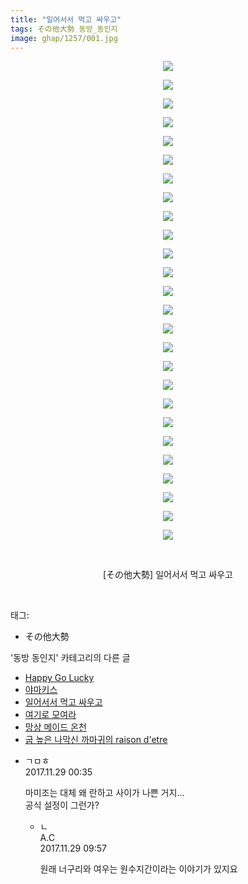 ```yaml
---
title: "일어서서 먹고 싸우고"
tags: その他大勢 동방_동인지
image: ghap/1257/001.jpg
---
```

<div class="article">
<p style="text-align: center; clear: none; float: none;"><img src="{{ site.nasurl }}/ghap/1257/001.jpg"/></p>
<p style="text-align: center; clear: none; float: none;"><img src="{{ site.nasurl }}/ghap/1257/002.jpg"/></p>
<p style="text-align: center; clear: none; float: none;"><img src="{{ site.nasurl }}/ghap/1257/003.jpg"/></p>
<p style="text-align: center; clear: none; float: none;"><img src="{{ site.nasurl }}/ghap/1257/004.jpg"/></p>
<p style="text-align: center; clear: none; float: none;"><img src="{{ site.nasurl }}/ghap/1257/005.jpg"/></p>
<p style="text-align: center; clear: none; float: none;"><img src="{{ site.nasurl }}/ghap/1257/006.jpg"/></p>
<p style="text-align: center; clear: none; float: none;"><img src="{{ site.nasurl }}/ghap/1257/007.jpg"/></p>
<p style="text-align: center; clear: none; float: none;"><img src="{{ site.nasurl }}/ghap/1257/008.jpg"/></p>
<p style="text-align: center; clear: none; float: none;"><img src="{{ site.nasurl }}/ghap/1257/009.jpg"/></p>
<p style="text-align: center; clear: none; float: none;"><img src="{{ site.nasurl }}/ghap/1257/010.jpg"/></p>
<p style="text-align: center; clear: none; float: none;"><img src="{{ site.nasurl }}/ghap/1257/011.jpg"/></p>
<p style="text-align: center; clear: none; float: none;"><img src="{{ site.nasurl }}/ghap/1257/012.jpg"/></p>
<p style="text-align: center; clear: none; float: none;"><img src="{{ site.nasurl }}/ghap/1257/013.jpg"/></p>
<p style="text-align: center; clear: none; float: none;"><img src="{{ site.nasurl }}/ghap/1257/014.jpg"/></p>
<p style="text-align: center; clear: none; float: none;"><img src="{{ site.nasurl }}/ghap/1257/015.jpg"/></p>
<p style="text-align: center; clear: none; float: none;"><img src="{{ site.nasurl }}/ghap/1257/016.jpg"/></p>
<p style="text-align: center; clear: none; float: none;"><img src="{{ site.nasurl }}/ghap/1257/017.jpg"/></p>
<p style="text-align: center; clear: none; float: none;"><img src="{{ site.nasurl }}/ghap/1257/018.jpg"/></p>
<p style="text-align: center; clear: none; float: none;"><img src="{{ site.nasurl }}/ghap/1257/019.jpg"/></p>
<p style="text-align: center; clear: none; float: none;"><img src="{{ site.nasurl }}/ghap/1257/020.jpg"/></p>
<p style="text-align: center; clear: none; float: none;"><img src="{{ site.nasurl }}/ghap/1257/021.jpg"/></p>
<p style="text-align: center; clear: none; float: none;"><img src="{{ site.nasurl }}/ghap/1257/022.jpg"/></p>
<p style="text-align: center; clear: none; float: none;"><img src="{{ site.nasurl }}/ghap/1257/023.jpg"/></p>
<p style="text-align: center; clear: none; float: none;"><img src="{{ site.nasurl }}/ghap/1257/024.jpg"/></p>
<p style="text-align: center; clear: none; float: none;"><img src="{{ site.nasurl }}/ghap/1257/025.jpg"/></p>
<p style="text-align: center; clear: none; float: none;"><img src="{{ site.nasurl }}/ghap/1257/026.jpg"/></p>
<p style="text-align: center; clear: none; float: none;"><br/></p>
<p style="text-align: center; clear: none; float: none;">[その他大勢] 일어서서 먹고 싸우고</p>
<p><br/></p>
</div><div class="tagTrail">
<p>태그: </p>
<ul>
<li>その他大勢</li>
</ul>
</div><div class="another">
<p>'동방 동인지' 카테고리의 다른 글</p>
<ul>
<li><a href="/2016-07-31-ghap_1260">Happy Go Lucky</a></li>
<li><a href="/2016-07-31-ghap_1259">야마키스</a></li>
<li><a href="/2016-07-31-ghap_1257">일어서서 먹고 싸우고</a></li>
<li><a href="/2016-07-31-ghap_1256">여기로 모여라</a></li>
<li><a href="/2016-07-31-ghap_1255">망상 메이드 온천</a></li>
<li><a href="/2016-07-31-ghap_1253">굽 높은 나막신 까마귀의 raison d'etre</a></li>
</ul>
</div><div class="cb_module cb_fluid">
<div class="cb_wrt cb_profile">
<div class="comment">
<ul>
<li class="cb_thumb_off" id="comment15140314">
<div class="cb_comment_area">
<div class="cb_info_area">
<div class="cb_section">
<span class="cb_nick_name">ㄱㅁㅎ</span>
</div>
<div class="cb_section">
<span class="cb_date">2017.11.29 00:35 </span>
</div>
</div>
<div class="cb_dsc_comment">
<p class="cb_dsc">
											마미조는 대체 왜 란하고 사이가 나쁜 거지...<br/>
공식 설정이 그런가?
										</p>
</div>
<ul>
<li class="cb_thumb_off" id="comment15140512">
<span class="cb_bu_subnode">ㄴ</span>
<div class="cb_comment_area">
<div class="cb_info_area">
<div class="cb_section">
<span class="cb_nick_name">A.C</span>
</div>
<div class="cb_section">
<span class="cb_date">2017.11.29 09:57 </span>
</div>
</div>
<div class="cb_dsc_comment">
<p class="cb_dsc">
																원래 너구리와 여우는 원수지간이라는 이야기가 있지요
															</p>
</div>
</div>
</li>
</ul>
</div></li>
</ul>
</div>
</div><!-- commentList close -->
</div>
<br/>
<p id="refer"></p>
<br/>
